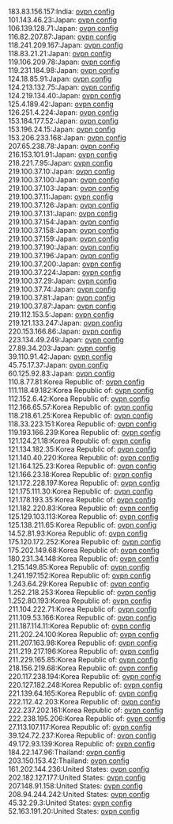 183.83.156.157:India: [ovpn config](vpn/183_83_156_157.ovpn)  
101.143.46.23:Japan: [ovpn config](vpn/101_143_46_23.ovpn)  
106.139.128.71:Japan: [ovpn config](vpn/106_139_128_71.ovpn)  
116.82.207.87:Japan: [ovpn config](vpn/116_82_207_87.ovpn)  
118.241.209.167:Japan: [ovpn config](vpn/118_241_209_167.ovpn)  
118.83.21.21:Japan: [ovpn config](vpn/118_83_21_21.ovpn)  
119.106.209.78:Japan: [ovpn config](vpn/119_106_209_78.ovpn)  
119.231.184.98:Japan: [ovpn config](vpn/119_231_184_98.ovpn)  
124.18.85.91:Japan: [ovpn config](vpn/124_18_85_91.ovpn)  
124.213.132.75:Japan: [ovpn config](vpn/124_213_132_75.ovpn)  
124.219.134.40:Japan: [ovpn config](vpn/124_219_134_40.ovpn)  
125.4.189.42:Japan: [ovpn config](vpn/125_4_189_42.ovpn)  
126.251.4.224:Japan: [ovpn config](vpn/126_251_4_224.ovpn)  
153.184.177.52:Japan: [ovpn config](vpn/153_184_177_52.ovpn)  
153.196.24.15:Japan: [ovpn config](vpn/153_196_24_15.ovpn)  
153.206.233.168:Japan: [ovpn config](vpn/153_206_233_168.ovpn)  
207.65.238.78:Japan: [ovpn config](vpn/207_65_238_78.ovpn)  
216.153.101.91:Japan: [ovpn config](vpn/216_153_101_91.ovpn)  
218.221.7.95:Japan: [ovpn config](vpn/218_221_7_95.ovpn)  
219.100.37.10:Japan: [ovpn config](vpn/219_100_37_10.ovpn)  
219.100.37.100:Japan: [ovpn config](vpn/219_100_37_100.ovpn)  
219.100.37.103:Japan: [ovpn config](vpn/219_100_37_103.ovpn)  
219.100.37.11:Japan: [ovpn config](vpn/219_100_37_11.ovpn)  
219.100.37.126:Japan: [ovpn config](vpn/219_100_37_126.ovpn)  
219.100.37.131:Japan: [ovpn config](vpn/219_100_37_131.ovpn)  
219.100.37.154:Japan: [ovpn config](vpn/219_100_37_154.ovpn)  
219.100.37.158:Japan: [ovpn config](vpn/219_100_37_158.ovpn)  
219.100.37.159:Japan: [ovpn config](vpn/219_100_37_159.ovpn)  
219.100.37.190:Japan: [ovpn config](vpn/219_100_37_190.ovpn)  
219.100.37.196:Japan: [ovpn config](vpn/219_100_37_196.ovpn)  
219.100.37.200:Japan: [ovpn config](vpn/219_100_37_200.ovpn)  
219.100.37.224:Japan: [ovpn config](vpn/219_100_37_224.ovpn)  
219.100.37.29:Japan: [ovpn config](vpn/219_100_37_29.ovpn)  
219.100.37.74:Japan: [ovpn config](vpn/219_100_37_74.ovpn)  
219.100.37.81:Japan: [ovpn config](vpn/219_100_37_81.ovpn)  
219.100.37.87:Japan: [ovpn config](vpn/219_100_37_87.ovpn)  
219.112.153.5:Japan: [ovpn config](vpn/219_112_153_5.ovpn)  
219.121.133.247:Japan: [ovpn config](vpn/219_121_133_247.ovpn)  
220.153.166.86:Japan: [ovpn config](vpn/220_153_166_86.ovpn)  
223.134.49.249:Japan: [ovpn config](vpn/223_134_49_249.ovpn)  
27.89.34.203:Japan: [ovpn config](vpn/27_89_34_203.ovpn)  
39.110.91.42:Japan: [ovpn config](vpn/39_110_91_42.ovpn)  
45.75.17.37:Japan: [ovpn config](vpn/45_75_17_37.ovpn)  
60.125.92.83:Japan: [ovpn config](vpn/60_125_92_83.ovpn)  
110.8.77.81:Korea Republic of: [ovpn config](vpn/110_8_77_81.ovpn)  
111.118.49.182:Korea Republic of: [ovpn config](vpn/111_118_49_182.ovpn)  
112.152.6.42:Korea Republic of: [ovpn config](vpn/112_152_6_42.ovpn)  
112.166.65.57:Korea Republic of: [ovpn config](vpn/112_166_65_57.ovpn)  
118.218.61.25:Korea Republic of: [ovpn config](vpn/118_218_61_25.ovpn)  
118.33.223.151:Korea Republic of: [ovpn config](vpn/118_33_223_151.ovpn)  
119.193.166.239:Korea Republic of: [ovpn config](vpn/119_193_166_239.ovpn)  
121.124.21.18:Korea Republic of: [ovpn config](vpn/121_124_21_18.ovpn)  
121.134.182.35:Korea Republic of: [ovpn config](vpn/121_134_182_35.ovpn)  
121.140.40.220:Korea Republic of: [ovpn config](vpn/121_140_40_220.ovpn)  
121.164.125.23:Korea Republic of: [ovpn config](vpn/121_164_125_23.ovpn)  
121.166.23.18:Korea Republic of: [ovpn config](vpn/121_166_23_18.ovpn)  
121.172.228.197:Korea Republic of: [ovpn config](vpn/121_172_228_197.ovpn)  
121.175.111.30:Korea Republic of: [ovpn config](vpn/121_175_111_30.ovpn)  
121.178.193.35:Korea Republic of: [ovpn config](vpn/121_178_193_35.ovpn)  
121.182.220.83:Korea Republic of: [ovpn config](vpn/121_182_220_83.ovpn)  
125.129.103.113:Korea Republic of: [ovpn config](vpn/125_129_103_113.ovpn)  
125.138.211.65:Korea Republic of: [ovpn config](vpn/125_138_211_65.ovpn)  
14.52.81.93:Korea Republic of: [ovpn config](vpn/14_52_81_93.ovpn)  
175.120.172.252:Korea Republic of: [ovpn config](vpn/175_120_172_252.ovpn)  
175.202.149.68:Korea Republic of: [ovpn config](vpn/175_202_149_68.ovpn)  
180.231.34.148:Korea Republic of: [ovpn config](vpn/180_231_34_148.ovpn)  
1.215.149.85:Korea Republic of: [ovpn config](vpn/1_215_149_85.ovpn)  
1.241.197.152:Korea Republic of: [ovpn config](vpn/1_241_197_152.ovpn)  
1.243.64.29:Korea Republic of: [ovpn config](vpn/1_243_64_29.ovpn)  
1.252.218.253:Korea Republic of: [ovpn config](vpn/1_252_218_253.ovpn)  
1.252.80.193:Korea Republic of: [ovpn config](vpn/1_252_80_193.ovpn)  
211.104.222.71:Korea Republic of: [ovpn config](vpn/211_104_222_71.ovpn)  
211.109.53.166:Korea Republic of: [ovpn config](vpn/211_109_53_166.ovpn)  
211.187.114.11:Korea Republic of: [ovpn config](vpn/211_187_114_11.ovpn)  
211.202.24.100:Korea Republic of: [ovpn config](vpn/211_202_24_100.ovpn)  
211.207.163.98:Korea Republic of: [ovpn config](vpn/211_207_163_98.ovpn)  
211.219.217.196:Korea Republic of: [ovpn config](vpn/211_219_217_196.ovpn)  
211.229.165.85:Korea Republic of: [ovpn config](vpn/211_229_165_85.ovpn)  
218.156.219.68:Korea Republic of: [ovpn config](vpn/218_156_219_68.ovpn)  
220.117.238.194:Korea Republic of: [ovpn config](vpn/220_117_238_194.ovpn)  
220.127.182.248:Korea Republic of: [ovpn config](vpn/220_127_182_248.ovpn)  
221.139.64.165:Korea Republic of: [ovpn config](vpn/221_139_64_165.ovpn)  
222.112.42.203:Korea Republic of: [ovpn config](vpn/222_112_42_203.ovpn)  
222.237.202.161:Korea Republic of: [ovpn config](vpn/222_237_202_161.ovpn)  
222.238.195.206:Korea Republic of: [ovpn config](vpn/222_238_195_206.ovpn)  
27.113.107.117:Korea Republic of: [ovpn config](vpn/27_113_107_117.ovpn)  
39.124.72.237:Korea Republic of: [ovpn config](vpn/39_124_72_237.ovpn)  
49.172.93.139:Korea Republic of: [ovpn config](vpn/49_172_93_139.ovpn)  
184.22.147.96:Thailand: [ovpn config](vpn/184_22_147_96.ovpn)  
203.150.153.42:Thailand: [ovpn config](vpn/203_150_153_42.ovpn)  
161.202.144.236:United States: [ovpn config](vpn/161_202_144_236.ovpn)  
202.182.127.177:United States: [ovpn config](vpn/202_182_127_177.ovpn)  
207.148.91.158:United States: [ovpn config](vpn/207_148_91_158.ovpn)  
208.94.244.242:United States: [ovpn config](vpn/208_94_244_242.ovpn)  
45.32.29.3:United States: [ovpn config](vpn/45_32_29_3.ovpn)  
52.163.191.20:United States: [ovpn config](vpn/52_163_191_20.ovpn)  
